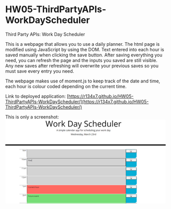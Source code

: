 # HW05-ThirdPartyAPIs-WorkDayScheduler

Third Party APIs: Work Day Scheduler

This is a webpage that allows you to use a daily planner. The html page is modified using JavaScript by using the DOM. Text entered into each hour is saved manually when clicking the save button. After saving everything you need, you can refresh the page and the inputs you saved are still visible. Any new saves after refreshing will overwrite your previous saves so you must save every entry you need.

The webpage makes use of moment.js to keep track of the date and time, each hour is colour coded depending on the current time.

Link to deployed application: [https://r134x7.github.io/HW05-ThirdPartyAPIs-WorkDayScheduler/](https://r134x7.github.io/HW05-ThirdPartyAPIs-WorkDayScheduler/)

This is only a screenshot: 
![Screenshot of index page](rd3.png)